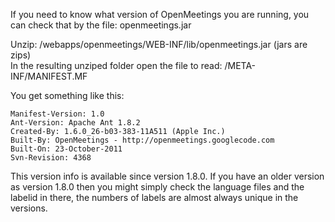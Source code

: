 If you need to know what version of OpenMeetings you are running, you can check that by the file: openmeetings.jar


Unzip: /webapps/openmeetings/WEB-INF/lib/openmeetings.jar (jars are zips)<br />
In the resulting unziped folder open the file to read:
/META-INF/MANIFEST.MF

You get something like this:
```
Manifest-Version: 1.0
Ant-Version: Apache Ant 1.8.2
Created-By: 1.6.0_26-b03-383-11A511 (Apple Inc.)
Built-By: OpenMeetings - http://openmeetings.googlecode.com
Built-On: 23-October-2011
Svn-Revision: 4368
```

This version info is available since version 1.8.0. If you have an older version as version 1.8.0 then you might simply check the language files and the labelid in there, the numbers of labels are almost always unique in the versions.